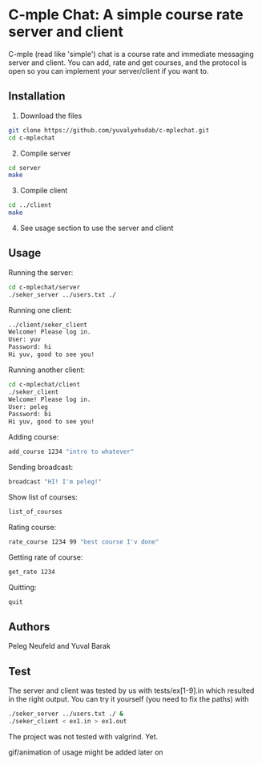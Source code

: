 # C-mple Chat: A simple course rate server and client

C-mple (read like 'simple') chat is a course rate and immediate messaging server and client.
You can add, rate and get courses, and the protocol is open so you can implement your server/client 
if you want to.


## Installation

1. Download the files

```sh
git clone https://github.com/yuvalyehudab/c-mplechat.git
cd c-mplechat
```
2. Compile server

```sh
cd server
make
```
3. Compile client

```sh
cd ../client
make
```

4. See usage section to use the server and client 


## Usage

Running the server:

```sh
cd c-mplechat/server
./seker_server ../users.txt ./
```

Running one client:
```sh
../client/seker_client 
Welcome! Please log in.
User: yuv
Password: hi
Hi yuv, good to see you!
```

Running another client:
```sh
cd c-mplechat/client
./seker_client
Welcome! Please log in.
User: peleg
Password: bi
Hi yuv, good to see you!
```

Adding course:

```sh
add_course 1234 "intro to whatever"
```

Sending broadcast:

```sh
broadcast "HI! I'm peleg!"
```

Show list of courses:

```sh
list_of_courses
```

Rating course:
```sh
rate_course 1234 99 "best course I'v done"
```

Getting rate of course:
```sh
get_rate 1234
```

Quitting:

```sh
quit
```

## Authors

Peleg Neufeld and Yuval Barak

## Test

The server and client was tested by us with tests/ex[1-9].in which resulted in the right output. 
You can try it yourself (you need to fix the paths) with
```sh
./seker_server ../users.txt ./ &
./seker_client < ex1.in > ex1.out
```
The project was not tested with valgrind. Yet.

gif/animation of usage might be added later on
